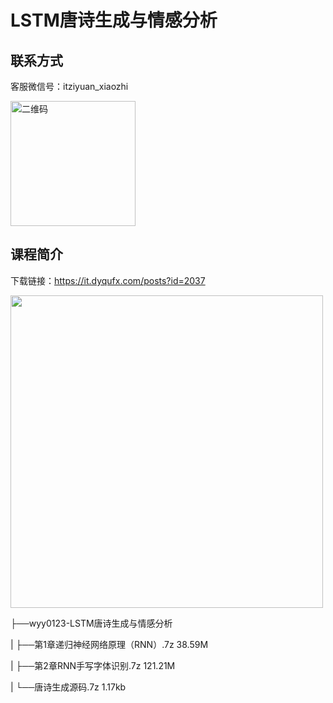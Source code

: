 # LSTM唐诗生成与情感分析

## 联系方式

客服微信号：itziyuan_xiaozhi

<img src="https://ziyuanyun.oss-cn-guangzhou.aliyuncs.com/common/20240614073449/666b82192834a.jpg" width="200" height="200" alt="二维码">

## 课程简介

下载链接：https://it.dyqufx.com/posts?id=2037

<img src="https://ziyuanyun.oss-cn-guangzhou.aliyuncs.com/yun/20240515183634/664490323b942.jpg" width="500" alt="">

  ├──wyy0123-LSTM唐诗生成与情感分析

 | ├──第1章递归神经网络原理（RNN）.7z 38.59M

 | ├──第2章RNN手写字体识别.7z 121.21M

 | └──唐诗生成源码.7z 1.17kb

  